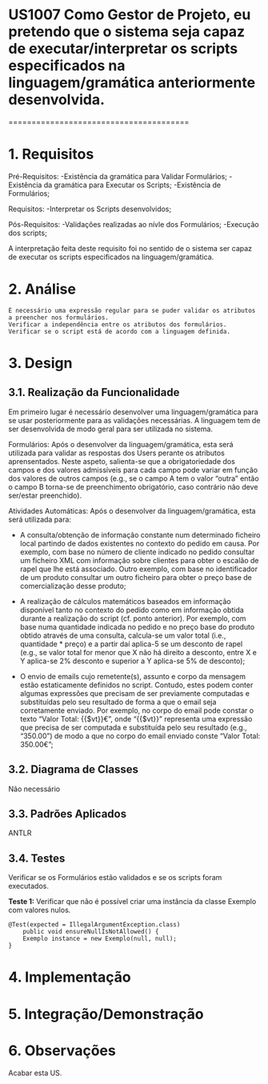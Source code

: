 # US1007 Como Gestor de Projeto, eu pretendo que o sistema seja capaz de executar/interpretar os scripts especificados na linguagem/gramática anteriormente desenvolvida.   
=======================================


# 1. Requisitos

Pré-Requisitos:
	-Existência da gramática para Validar Formulários;
	-Existência da gramática para Executar os Scripts;
	-Existência de Formulários;

Requisitos:
	-Interpretar os Scripts desenvolvidos;

Pós-Requisitos:
	-Validações realizadas ao nívle dos Formulários;
	-Execução dos scripts;

A interpretação feita deste requisito foi no sentido de o sistema ser capaz de executar os scripts especificados na linguagem/gramática.

# 2. Análise

	É necessário uma expressão regular para se puder validar os atributos a preencher nos formulários.
	Verificar a independência entre os atributos dos formulários.
	Verificar se o script está de acordo com a linguagem definida.

# 3. Design

## 3.1. Realização da Funcionalidade

Em primeiro lugar é necessário desenvolver uma linguagem/gramática para se usar posteriormente para as validações necessárias.
A linguagem tem de ser desenvolvida de modo geral para ser utilizada no sistema.

Formulários:
Após o desenvolver da linguagem/gramática, esta será utilizada para validar as respostas dos Users perante os atributos aprensentados.
Neste aspeto, salienta-se que a obrigatoriedade dos campos e dos valores admissíveis para cada campo pode variar em função dos valores de outros campos (e.g., se o campo A tem o valor “outra” então o campo B torna-se de preenchimento obrigatório, caso contrário não deve ser/estar preenchido).

Atividades Automáticas:
Após o desenvolver da linguagem/gramática, esta será utilizada para:

- A consulta/obtenção de informação constante num determinado ficheiro local partindo de dados existentes no contexto do pedido em causa. Por
exemplo, com base no número de cliente indicado no pedido consultar um ficheiro XML com informação sobre clientes para obter o escalão de rapel que
lhe está associado. Outro exemplo, com base no identificador de um produto consultar um outro ficheiro para obter o preço base de comercialização desse
produto;

- A realização de cálculos matemáticos baseados em informação disponível tanto no contexto do pedido como em informação obtida durante a realização
do script (cf. ponto anterior). Por exemplo, com base numa quantidade indicada no pedido e no preço base do produto obtido através de uma consulta,
calcula-se um valor total (i.e., quantidade * preço) e a partir daí aplica-5 se um desconto de rapel (e.g., se valor total for menor que X não há direito a
desconto, entre X e Y aplica-se 2% desconto e superior a Y aplica-se 5% de desconto);

- O envio de emails cujo remetente(s), assunto e corpo da mensagem estão estaticamente definidos no script. Contudo, estes podem conter algumas
expressões que precisam de ser previamente computadas e substituídas pelo seu resultado de forma a que o email seja corretamente enviado. Por
exemplo, no corpo do email pode constar o texto “Valor Total: {{$vt}}€”, onde “{{$vt}}” representa uma expressão que precisa de ser computada e
substituída pelo seu resultado (e.g., “350.00”) de modo a que no corpo do email enviado conste “Valor Total: 350.00€”; 

## 3.2. Diagrama de Classes

Não necessário
## 3.3. Padrões Aplicados

ANTLR

## 3.4. Testes 

Verificar se os Formulários estão validados e se os scripts foram executados.

**Teste 1:** Verificar que não é possível criar uma instância da classe Exemplo com valores nulos.

	@Test(expected = IllegalArgumentException.class)
		public void ensureNullIsNotAllowed() {
		Exemplo instance = new Exemplo(null, null);
	}

# 4. Implementação

# 5. Integração/Demonstração

# 6. Observações

Acabar esta US.



